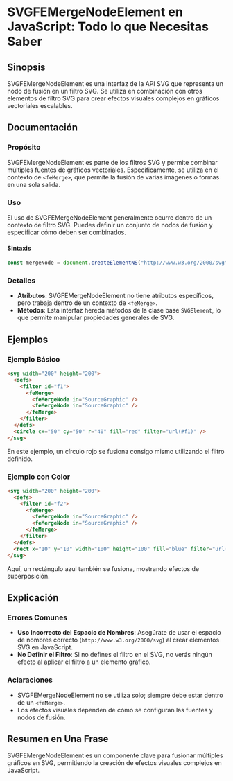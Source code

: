 <!--
Meta Description: # SVGFEMergeNodeElement en JavaScript: Todo lo que Necesitas Saber ## Sinopsis SVGFEMergeNodeElement es una interfaz de la API SVG que representa un n...
Meta Keywords: svg, svgfemergenodeelement, filtro, femerge, filter
-->

# SVGFEMergeNodeElement en JavaScript: Todo lo que Necesitas Saber

## Sinopsis
SVGFEMergeNodeElement es una interfaz de la API SVG que representa un nodo de fusión en un filtro SVG. Se utiliza en combinación con otros elementos de filtro SVG para crear efectos visuales complejos en gráficos vectoriales escalables.

## Documentación
### Propósito
SVGFEMergeNodeElement es parte de los filtros SVG y permite combinar múltiples fuentes de gráficos vectoriales. Específicamente, se utiliza en el contexto de `<feMerge>`, que permite la fusión de varias imágenes o formas en una sola salida.

### Uso
El uso de SVGFEMergeNodeElement generalmente ocurre dentro de un contexto de filtro SVG. Puedes definir un conjunto de nodos de fusión y especificar cómo deben ser combinados.

#### Sintaxis
```javascript
const mergeNode = document.createElementNS("http://www.w3.org/2000/svg", "feMergeNode");
```

### Detalles
- **Atributos**: SVGFEMergeNodeElement no tiene atributos específicos, pero trabaja dentro de un contexto de `<feMerge>`.
- **Métodos**: Esta interfaz hereda métodos de la clase base `SVGElement`, lo que permite manipular propiedades generales de SVG.

## Ejemplos
### Ejemplo Básico
```html
<svg width="200" height="200">
  <defs>
    <filter id="f1">
      <feMerge>
        <feMergeNode in="SourceGraphic" />
        <feMergeNode in="SourceGraphic" />
      </feMerge>
    </filter>
  </defs>
  <circle cx="50" cy="50" r="40" fill="red" filter="url(#f1)" />
</svg>
```

En este ejemplo, un círculo rojo se fusiona consigo mismo utilizando el filtro definido.

### Ejemplo con Color
```html
<svg width="200" height="200">
  <defs>
    <filter id="f2">
      <feMerge>
        <feMergeNode in="SourceGraphic" />
        <feMergeNode in="SourceGraphic" />
      </feMerge>
    </filter>
  </defs>
  <rect x="10" y="10" width="100" height="100" fill="blue" filter="url(#f2)" />
</svg>
```

Aquí, un rectángulo azul también se fusiona, mostrando efectos de superposición.

## Explicación
### Errores Comunes
- **Uso Incorrecto del Espacio de Nombres**: Asegúrate de usar el espacio de nombres correcto (`http://www.w3.org/2000/svg`) al crear elementos SVG en JavaScript.
- **No Definir el Filtro**: Si no defines el filtro en el SVG, no verás ningún efecto al aplicar el filtro a un elemento gráfico.

### Aclaraciones
- SVGFEMergeNodeElement no se utiliza solo; siempre debe estar dentro de un `<feMerge>`.
- Los efectos visuales dependen de cómo se configuran las fuentes y nodos de fusión.

## Resumen en Una Frase
SVGFEMergeNodeElement es un componente clave para fusionar múltiples gráficos en SVG, permitiendo la creación de efectos visuales complejos en JavaScript.
